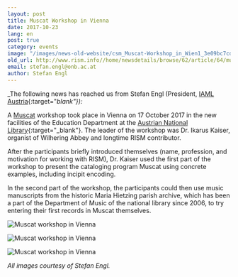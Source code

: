```yaml
---
layout: post
title: Muscat Workshop in Vienna
date: 2017-10-23
lang: en
post: true
category: events
image: "/images/news-old-website/csm_Muscat-Workshop_in_Wien1_3e09bc7cd7.jpg"
old_url: http://www.rism.info//home/newsdetails/browse/62/article/64/muscat-workshop-in-vienna.html
email: stefan.engl@onb.ac.at
author: Stefan Engl
---
```



_The following news has reached us from Stefan Engl (President, [IAML Austria](https://www.iaml.at/){:target="_blank"}):_

A [Muscat](/community/muscat.html) workshop took place in Vienna on 17 October 2017 in the new facilities of the Education Department at the [Austrian National Library](https://www.onb.ac.at/){:target="_blank"}. The leader of the workshop was Dr. Ikarus Kaiser, organist of Wilhering Abbey and longtime RISM contributor.

After the participants briefly introduced themselves (name, profession, and motivation for working with RISM), Dr. Kaiser used the first part of the workshop to present the cataloging program Muscat using concrete examples, including incipit encoding.

In the second part of the workshop, the participants could then use music manuscripts from the historic Maria Hietzing parish archive, which has been a part of the Department of Music of the national library since 2006, to try entering their first records in Muscat themselves.



![Muscat workshop in Vienna](http://rism.info/resources-old-website/news/Muscat-Workshop_in_Wien2_816x458.jpg)



![Muscat workshop in Vienna](http://rism.info/resources-old-website/news/Muscat-Workshop_in_Wien3_344x612.jpg)



![Muscat workshop in Vienna](http://rism.info/resources-old-website/news/Muscat-Workshop_in_Wien4_648x384.jpg)

_All images courtesy of Stefan Engl._

<script type="text/javascript">var switchTo5x=true;</script><script type="text/javascript" src="http://w.sharethis.com/button/buttons.js"></script><script type="text/javascript">stLight.options({publisher: "9b601438-1ce1-49d8-bfd7-9cff5df54c17", doNotHash: false, doNotCopy: false, hashAddressBar: false});</script>
